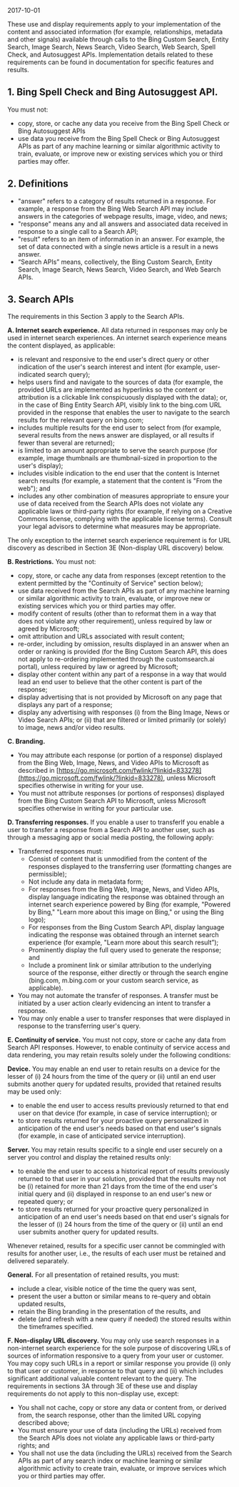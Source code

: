 2017-10-01

These use and display requirements apply to your implementation of the content and associated information (for example, relationships, metadata and other signals) available through calls to the Bing Custom Search, Entity Search, Image Search, News Search, Video Search, Web Search, Spell Check, and Autosuggest APIs. Implementation details related to these requirements can be found in documentation for specific features and results.

## 1. Bing Spell Check and Bing Autosuggest API.

You must not:

- copy, store, or cache any data you receive from the Bing Spell Check or Bing Autosuggest APIs
- use data you receive from the Bing Spell Check or Bing Autosuggest APIs as part of any machine learning or similar algorithmic activity to train, evaluate, or improve new or existing services which you or third parties may offer.

## 2. Definitions

- "answer" refers to a category of results returned in a response. For example, a response from the Bing Web Search API may include answers in the categories of webpage results, image, video, and news;
- "response" means any and all answers and associated data received in response to a single call to a Search API;
- "result" refers to an item of information in an answer. For example, the set of data connected with a single news article is a result in a news answer.
- “Search APIs” means, collectively, the Bing Custom Search, Entity Search, Image Search, News Search, Video Search, and Web Search APIs. 

## 3. Search APIs

The requirements in this Section 3 apply to the Search APIs.

**A. Internet search experience.** All data returned in responses may only be used in internet search experiences. An internet search experience means the content displayed, as applicable:

- is relevant and responsive to the end user's direct query or other indication of the user's search interest and intent (for example, user-indicated search query); 
- helps users find and navigate to the sources of data (for example, the provided URLs are implemented as hyperlinks so the content or attribution is a clickable link conspicuously displayed with the data); or, in the case of Bing Entity Search API, visibly link to the bing.com URL provided in the response that enables the user to navigate to the search results for the relevant query on bing.com;
- includes multiple results for the end user to select from (for example, several results from the news answer are displayed, or all results if fewer than several are returned); 
- is limited to an amount appropriate to serve the search purpose (for example, image thumbnails are thumbnail-sized in proportion to the user's display); 
- includes visible indication to the end user that the content is Internet search results (for example, a statement that the content is "From the web"); and
- includes any other combination of measures appropriate to ensure your use of data received from the Search APIs does not violate any applicable laws or third-party rights (for example, if relying on a Creative Commons license, complying with the applicable license terms). Consult your legal advisors to determine what measures may be appropriate.

The only exception to the internet search experience requirement is for URL discovery as described in Section 3E (Non-display URL discovery) below.

**B. Restrictions.** You must not:

- copy, store, or cache any data from responses (except retention to the extent permitted by the "Continuity of Service" section below); 
- use data received from the Search APIs as part of any machine learning or similar algorithmic activity to train, evaluate, or improve new or existing services which you or third parties may offer.
- modify content of results (other than to reformat them in a way that does not violate any other requirement), unless required by law or agreed by Microsoft; 
- omit attribution and URLs associated with result content;
- re-order, including by omission, results displayed in an answer when an order or ranking is provided (for the Bing Custom Search API, this does not apply to re-ordering implemented through the customsearch.ai portal), unless required by law or agreed by Microsoft;
- display other content within any part of a response in a way that would lead an end user to believe that the other content is part of the response; 
- display advertising that is not provided by Microsoft on any page that displays any part of a response; 
- display any advertising with responses (i) from the Bing Image, News or Video Search APIs; or (ii) that are filtered or limited primarily (or solely) to image, news and/or video results.

**C. Branding.** 

- You may attribute each response (or portion of a response) displayed from the Bing Web, Image, News, and Video APIs to Microsoft as described in [https://go.microsoft.com/fwlink/?linkid=833278](https://go.microsoft.com/fwlink/?linkid=833278), unless Microsoft specifies otherwise in writing for your use.  
- You must not attribute responses (or portions of responses) displayed from the Bing Custom Search API to Microsoft, unless Microsoft specifies otherwise in writing for your particular use.

**D. Transferring responses.** If you enable a user to transferIf you enable a user to transfer a response from a Search API to another user, such as through a messaging app or social media posting, the following apply:

- Transferred responses must:
    - Consist of content that is unmodified from the content of the responses displayed to the transferring user (formatting changes are permissible);
    -   Not include any data in metadata form;
    -   For responses from the Bing Web, Image, News, and Video APIs, display language indicating the response was obtained through an internet search experience powered by Bing (for example, "Powered by Bing," "Learn more about this image on Bing," or using the Bing logo);
    -   For responses from the Bing Custom Search API, display language indicating the response was obtained through an internet search experience (for example, "Learn more about this search result”);
    -   Prominently display the full query used to generate the response; and
    -   Include a prominent link or similar attribution to the underlying source of the response, either directly or through the search engine (bing.com, m.bing.com or your custom search service, as applicable).
-   You may not automate the transfer of responses. A transfer must be initiated by a user action clearly evidencing an intent to transfer a response.
-   You may only enable a user to transfer responses that were displayed in response to the transferring user's query.

**E. Continuity of service.** You must not copy, store or cache any data from Search API responses. However, to enable continuity of service access and data rendering, you may retain results solely under the following conditions:

**Device.** You may enable an end user to retain results on a device for the lesser of (i) 24 hours from the time of the query or (ii) until an end user submits another query for updated results, provided that retained results may be used only:

-   to enable the end user to access results previously returned to that end user on that device (for example, in case of service interruption); or
-   to store results returned for your proactive query personalized in anticipation of the end user's needs based on that end user's signals (for example, in case of anticipated service interruption).

**Server.** You may retain results specific to a single end user securely on a server you control and display the retained results only:

-   to enable the end user to access a historical report of results previously returned to that user in your solution, provided that the results may not be (i) retained for more than 21 days from the time of the end user's initial query and (ii) displayed in response to an end user's new or repeated query; or
-   to store results returned for your proactive query personalized in anticipation of an end user's needs based on that end user's signals for the lesser of (i) 24 hours from the time of the query or (ii) until an end user submits another query for updated results.

Whenever retained, results for a specific user cannot be commingled with results for another user, i.e., the results of each user must be retained and delivered separately.

**General.** For all presentation of retained results, you must:

-   include a clear, visible notice of the time the query was sent,
-   present the user a button or similar means to re-query and obtain updated results, 
-   retain the Bing branding in the presentation of the results, and
-   delete (and refresh with a new query if needed) the stored results within the timeframes specified.

**F. Non-display URL discovery.** You may only use search responses in a non-internet search experience for the sole purpose of discovering URLs of sources of information responsive to a query from your user or customer. You may copy such URLs in a report or similar response you provide (i) only to that user or customer, in response to that query and (ii) which includes significant additional valuable content relevant to the query. The requirements in sections 3A through 3E of these use and display requirements do not apply to this non-display use, except: 

-   You shall not cache, copy or store any data or content from, or derived from, the search response, other than the limited URL copying described above;
-   You must ensure your use of data (including the URLs) received from the Search APIs does not violate any applicable laws or third-party rights; and
-   You shall not use the data (including the URLs) received from the Search APIs as part of any search index or machine learning or similar algorithmic activity to create train, evaluate, or improve services which you or third parties may offer.
